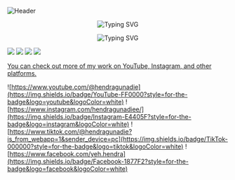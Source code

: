 ![Header](img/github-header-image.png)

<!--
**HendraGunadie/HendraGunadie** is a ✨ _special_ ✨ repository because its `README.md` (this file) appears on your GitHub profile.

Here are some ideas to get you started:

- 🔭 I’m currently working on ...
- 🌱 I’m currently learning ...
- 👯 I’m looking to collaborate on ...
- 🤔 I’m looking for help with ...
- 💬 Ask me about ...
- 📫 How to reach me: ...
- 😄 Pronouns: ...
- ⚡ Fun fact: ...
-->
<p align="center">
  <img src="https://readme-typing-svg.demolab.com?font=Fira+Code&pause=1000&color=ffffff&left=true&width=1200&lines=In addition to web development, I also regularly create video content about game development." alt="Typing SVG" />
</p>

<p align="center">
  <img src="https://readme-typing-svg.demolab.com?font=Fira+Code&pause=1000&color=ffffff&left=true&width=700&lines=My Tech Stack" alt="Typing SVG" />
</p>

<img src="https://img.shields.io/badge/C%23-239120?style=for-the-badge&logo=csharp&logoColor=white" />

<img src="https://img.shields.io/badge/PHP-777BB4?style=for-the-badge&logo=php&logoColor=white" />



<img src="https://img.shields.io/badge/CSS3-1572B6?style=for-the-badge&logo=css3&logoColor=white" />

<img src="https://img.shields.io/badge/HTML5-E34F26?style=for-the-badge&logo=html5&logoColor=white" />

<p style="text-decoration : underline;"> You can check out more of my work on YouTube, Instagram, and other platforms.</p>

![https://www.youtube.com/@hendragunadie](https://img.shields.io/badge/YouTube-FF0000?style=for-the-badge&logo=youtube&logoColor=white) ![https://www.instagram.com/hendragunadiee/](https://img.shields.io/badge/Instagram-E4405F?style=for-the-badge&logo=instagram&logoColor=white) ![https://www.tiktok.com/@hendragunadie?is_from_webapp=1&sender_device=pc](https://img.shields.io/badge/TikTok-000000?style=for-the-badge&logo=tiktok&logoColor=white) ![https://www.facebook.com/yeh.hendra](https://img.shields.io/badge/Facebook-1877F2?style=for-the-badge&logo=facebook&logoColor=white)



